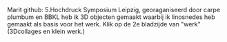 Marit github: 5.Hochdruck Symposium Leipzig, georaganiseerd door carpe plumbum en BBKL heb ik 3D objecten gemaakt waarbij ik linosnedes heb gemaakt als basis voor het werk.
Klik op de 2e bladzijde van "werk" (3Dcollages en klein werk.)


